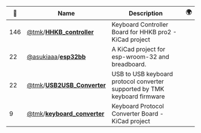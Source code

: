 |:star2: | Name | Description | 🌍|
|---|---|---|---|
|146|[@tmk](https://github.com/tmk)/[**HHKB_controller**](https://github.com/tmk/HHKB_controller)|Keyboard Controller Board for HHKB pro2 - KiCad project||
|22|[@asukiaaa](https://github.com/asukiaaa)/[**esp32bb**](https://github.com/asukiaaa/esp32bb)|A KiCad project for esp-wroom-32 and breadboard.||
|22|[@tmk](https://github.com/tmk)/[**USB2USB_Converter**](https://github.com/tmk/USB2USB_Converter)|USB to USB keyboard protocol converter supported by TMK keyboard firmware||
|9|[@tmk](https://github.com/tmk)/[**keyboard_converter**](https://github.com/tmk/keyboard_converter)|Keyboard Protocol Converter Board - KiCad project||

